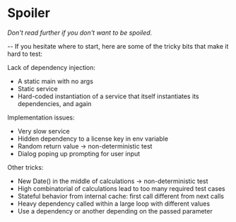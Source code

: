 # Spoiler

*Don't read further if you don't want to be spoiled.*

--
If you hesitate where to start, here are some of the tricky bits that make it hard to test:

Lack of dependency injection:
- A static main with no args
- Static service
- Hard-coded instantiation of a service that itself instantiates its dependencies, and again

Implementation issues:
- Very slow service
- Hidden dependency to a license key in env variable
- Random return value -> non-deterministic test
- Dialog poping up prompting for user input

Other tricks:
- New Date() in the middle of calculations -> non-deterministic test
- High combinatorial of calculations lead to too many required test cases
- Stateful behavior from internal cache: first call different from next calls
- Heavy dependency called within a large loop with different values
- Use a dependency or another depending on the passed parameter

